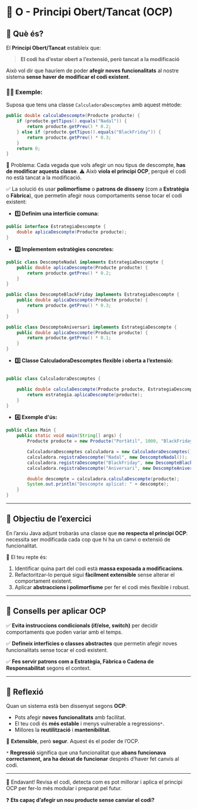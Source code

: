 # 🚪 O - Principi Obert/Tancat (OCP)

## 🧠 Què és?

El **Principi Obert/Tancat** estableix que:

> **El codi ha d’estar obert a l’extensió, però tancat a la modificació**

Això vol dir que hauríem de poder **afegir noves funcionalitats** al nostre sistema **sense haver de modificar el codi existent**.


### 👩‍🏫 **Exemple:**

Suposa que tens una classe `CalculadoraDescomptes` amb aquest mètode:

```java
public double calculaDescompte(Producte producte) {
    if (producte.getTipus().equals("Nadal")) {
        return producte.getPreu() * 0.2;
    } else if (producte.getTipus().equals("BlackFriday")) {
        return producte.getPreu() * 0.3;
    }
    return 0;
}
```
🔴 Problema: Cada vegada que vols afegir un nou tipus de descompte, **has de modificar aquesta classe**.
⚠️ Això **viola el principi OCP**, perquè el codi no està tancat a la modificació.


✅ La solució és usar **polimorfisme** o **patrons de disseny** (com a **Estratègia** o **Fàbrica**), que permetin afegir nous comportaments sense tocar el codi existent:

- **1️⃣ Definim una interfície comuna:**

```java
public interface EstrategiaDescompte {
    double aplicaDescompte(Producte producte);
}
```
- **2️⃣ Implementem estratègies concretes:**

```java
public class DescompteNadal implements EstrategiaDescompte {
    public double aplicaDescompte(Producte producte) {
        return producte.getPreu() * 0.2;
    }
}

public class DescompteBlackFriday implements EstrategiaDescompte {
    public double aplicaDescompte(Producte producte) {
        return producte.getPreu() * 0.3;
    }
}

public class DescompteAniversari implements EstrategiaDescompte {
    public double aplicaDescompte(Producte producte) {
        return producte.getPreu() * 0.1;
    }
}

```
- **3️⃣ Classe CalculadoraDescomptes flexible i oberta a l’extensió:**

```java

public class CalculadoraDescomptes {

    public double calculaDescompte(Producte producte, EstrategiaDescompte estrategia) {
        return estrategia.aplicaDescompte(producte);
    }
}
````
- **4️⃣ Exemple d'ús:**

```java
public class Main {
    public static void main(String[] args) {
        Producte producte = new Producte("Portàtil", 1000, "BlackFriday");

        CalculadoraDescomptes calculadora = new CalculadoraDescomptes();
        calculadora.registraDescompte("Nadal", new DescompteNadal());
        calculadora.registraDescompte("BlackFriday", new DescompteBlackFriday());
        calculadora.registraDescompte("Aniversari", new DescompteAniversari());

        double descompte = calculadora.calculaDescompte(producte);
        System.out.println("Descompte aplicat: " + descompte);
    }
}
```
---

## 🎯 Objectiu de l’exercici

En l’arxiu Java adjunt trobaràs una classe que **no respecta el principi OCP**: necessita ser modificada cada cop que hi ha un canvi o extensió de funcionalitat.

🔧 El teu repte és:

1. Identificar quina part del codi està **massa exposada a modificacions**.
2. Refactoritzar-lo perquè sigui **fàcilment extensible** sense alterar el comportament existent.
3. Aplicar **abstraccions i polimorfisme** per fer el codi més flexible i robust.

---

## 📌 Consells per aplicar OCP

✅ **Evita instruccions condicionals (if/else, switch)** per decidir comportaments que poden variar amb el temps.

✅ **Defineix interfícies o classes abstractes** que permetin afegir noves funcionalitats sense tocar el codi existent.

✅ **Fes servir patrons com a Estratègia, Fàbrica o Cadena de Responsabilitat** segons el context.

---


## 💬 Reflexió

Quan un sistema està ben dissenyat segons **OCP**:
- Pots afegir **noves funcionalitats** amb facilitat.
- El teu codi és **més estable** i menys vulnerable a regressions`*`.
- Millores la **reutilització** i **mantenibilitat**.

🔁 **Extensible**, però **segur**. Aquest és el poder de l’OCP. 

`*` **Regressió** significa que una funcionalitat que **abans funcionava correctament, ara ha deixat de funcionar** després d’haver fet canvis al codi.

---

🚀 Endavant! Revisa el codi, detecta com es pot millorar i aplica el principi OCP per fer-lo més modular i preparat pel futur.

❓ **Ets capaç d’afegir un nou producte sense canviar el codi?** 


